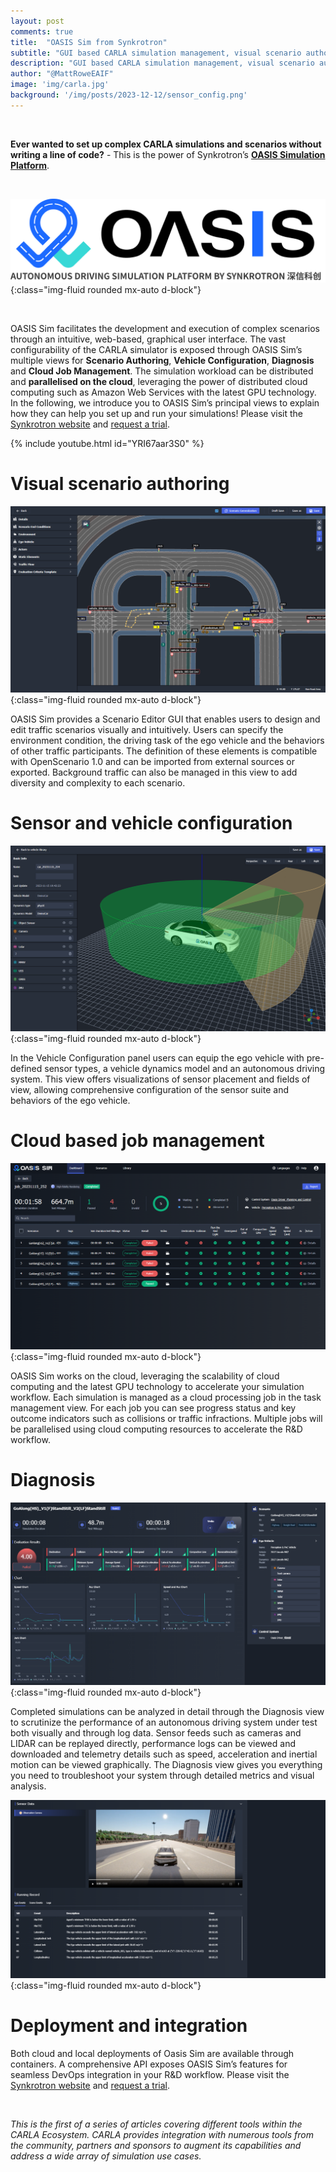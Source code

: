 ```yaml
---
layout: post
comments: true
title:  "OASIS Sim from Synkrotron"
subtitle: "GUI based CARLA simulation management, visual scenario authoring and cloud job management in the OASIS Sim platform"
description: "GUI based CARLA simulation management, visual scenario authoring and cloud job management in the OASIS Sim platform"
author: "@MattRoweEAIF"
image: 'img/carla.jpg'
background: '/img/posts/2023-12-12/sensor_config.png'
---
```


<br>

**Ever wanted to set up complex CARLA simulations and scenarios without writing a line of code?** - This is the power of Synkrotron’s [__OASIS Simulation Platform__](https://www.synkrotron.ai/sim.html).

<br>

![OASIS logo](/img/posts/2023-12-12/oasis_logo.png){:class="img-fluid rounded mx-auto d-block"}

<br>

 OASIS Sim facilitates the development and execution of complex scenarios through an intuitive, web-based, graphical user interface. The vast configurability of the CARLA simulator is exposed through OASIS Sim’s multiple views for __Scenario Authoring__, __Vehicle Configuration__, __Diagnosis__ and __Cloud Job Management__. The simulation workload can be distributed and __parallelised on the cloud__, leveraging the power of distributed cloud computing such as Amazon Web Services with the latest GPU technology. In the following, we introduce you to OASIS Sim’s principal views to explain how they can help you set up and run your simulations! Please visit the [Synkrotron website](http://www.synkrotron.ai/) and [request a trial](https://synkrotron.ai/contact.html).

{% include youtube.html id="YRI67aar3S0" %}

# Visual scenario authoring

![OASIS scenario authoring](/img/posts/2023-12-12/scenario_authoring.png){:class="img-fluid rounded mx-auto d-block"}

OASIS Sim provides a Scenario Editor GUI that enables users to design and edit traffic scenarios visually and intuitively. Users can specify the environment condition, the driving task of the ego vehicle and the behaviors of other traffic participants. The definition of these elements is compatible with OpenScenario 1.0 and can be imported from external sources or exported. Background traffic can also be managed in this view to add diversity and complexity to each scenario.

# Sensor and vehicle configuration

![OASIS vehicle config](/img/posts/2023-12-12/sensor_config.png){:class="img-fluid rounded mx-auto d-block"}

In the Vehicle Configuration panel users can equip the ego vehicle with pre-defined sensor types, a vehicle dynamics model and an autonomous driving system. This view offers visualizations of sensor placement and fields of view, allowing comprehensive configuration of the sensor suite and behaviors of the ego vehicle.


# Cloud based job management

![OASIS job management](/img/posts/2023-12-12/job_management.png){:class="img-fluid rounded mx-auto d-block"}

OASIS Sim works on the cloud, leveraging the scalability of cloud computing and the latest GPU technology to accelerate your simulation workflow. Each simulation is managed as a cloud processing job in the task management view. For each job you can see progress status and key outcome indicators such as collisions or traffic infractions. Multiple jobs will be parallelised using cloud computing resources to accelerate the R&D workflow. 

# Diagnosis 

![OASIS diagnosis 1](/img/posts/2023-12-12/diagnosis_1.png){:class="img-fluid rounded mx-auto d-block"}

Completed simulations can be analyzed in detail through the Diagnosis view to scrutinize the performance of an autonomous driving system under test both visually and through log data. Sensor feeds such as cameras and LIDAR can be replayed directly, performance logs can be viewed and downloaded and telemetry details such as speed, acceleration and inertial motion can be viewed graphically. The Diagnosis view gives you everything you need to troubleshoot your system through detailed metrics and visual analysis. 

![OASIS diagnosis 2](/img/posts/2023-12-12/diagnosis_2.png){:class="img-fluid rounded mx-auto d-block"}

# Deployment and integration

Both cloud and local deployments of Oasis Sim are available through containers. A comprehensive API exposes OASIS Sim’s features for seamless DevOps integration in your R&D workflow. Please visit the [Synkrotron website](http://www.synkrotron.ai/) and [request a trial](https://synkrotron.ai/contact.html).

<br>

*This is the first of a series of articles covering different tools within the CARLA Ecosystem. CARLA provides integration with numerous tools from the community, partners and sponsors to augment its capabilities and address a wide array of simulation use cases.*

